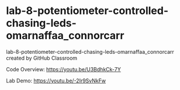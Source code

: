 # lab-8-potentiometer-controlled-chasing-leds-omarnaffaa_connorcarr
lab-8-potentiometer-controlled-chasing-leds-omarnaffaa_connorcarr created by GitHub Classroom

Code Overview: https://youtu.be/U3BdhkCk-7Y

Lab Demo: https://youtu.be/-2Ir9SvNkFw
